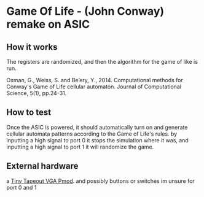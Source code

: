 
# Game Of Life - (John Conway) remake on ASIC
## How it works
The registers are randomized, and then the algorithm for the game of like is run.

Oxman, G., Weiss, S. and Be’ery, Y., 2014. Computational methods for Conway's Game of Life cellular automaton. Journal of Computational Science, 5(1), pp.24-31.

## How to test

Once the ASIC is powered, it should automatically turn on and generate cellular automata patterns according to the Game of Life's rules. by inputting a high signal to port 0 it stops the simulation where it was, and inputting a high signal to port 1 it will randomize the game.

## External hardware

a  [Tiny Tapeout VGA Pmod](https://store.tinytapeout.com/products/TinyVGA-Pmod-p678647356). and possibly buttons or switches im unsure for port 0 and 1
